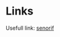 Links
================

Usefull link:
[senorif](https://www.gustaveroussy.fr/sites/default/files/referentiel-senorif-2021-2022.pdf)
